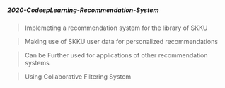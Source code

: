 ##### 2020-CodeepLearning-Recommendation-System

> Implemeting a recommendation system for the library of SKKU

> Making use of SKKU user data for personalized recommendations 

> Can be Further used for applications of other recommendation systems 

> Using Collaborative Filtering System
